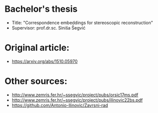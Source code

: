# Bachelor's thesis
* Title: "Correspondence embeddings for stereoscopic reconstruction" <br />
* Supervisor: prof.dr.sc. Siniša Šegvić
# Original article: <br /> 
* https://arxiv.org/abs/1510.05970  <br /> 
# Other sources: <br /> 
* http://www.zemris.fer.hr/~ssegvic/project/pubs/orsic17ms.pdf  <br /> 
* http://www.zemris.fer.hr/~ssegvic/project/pubs/ilinovic22bs.pdf <br /> 
* https://github.com/Antonio-Ilinovic/Zavrsni-rad
